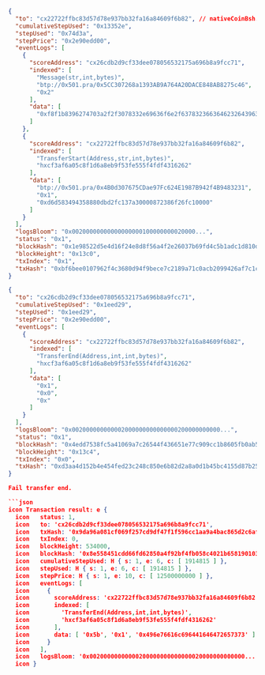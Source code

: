 ```json
{
  "to": "cx22722ffbc83d57d78e937bb32fa16a84609f6b82", // nativeCoinBsh.icon
  "cumulativeStepUsed": "0x13352e",
  "stepUsed": "0x74d3a",
  "stepPrice": "0x2e90edd00",
  "eventLogs": [
    {
      "scoreAddress": "cx26cdb2d9cf33dee078056532175a696b8a9fcc71",
      "indexed": [
        "Message(str,int,bytes)",
        "btp://0x501.pra/0x5CC307268a1393AB9A764A20DACE848AB8275c46",
        "0x2"
      ],
      "data": [
        "0xf8f1b8396274703a2f2f3078332e69636f6e2f637832366364623264396366333364656530373830353635333231373561363936623861396663633731b83a6274703a2f2f30783530312e7072612f3078354343333037323638613133393341423941373634413230444143453834384142383237356334368a6e6174697665636f696e01b86cf86a00b867f865aa687863663361663661303563386631643661386562396635336665353535663466646634333136323632aa307834423064333037363735434461653937466336323445313938374239343266344239343833323331cecd83494358880dbd2fc137a30000"
      ]
    },
    {
      "scoreAddress": "cx22722ffbc83d57d78e937bb32fa16a84609f6b82",
      "indexed": [
        "TransferStart(Address,str,int,bytes)",
        "hxcf3af6a05c8f1d6a8eb9f53fe555f4fdf4316262"
      ],
      "data": [
        "btp://0x501.pra/0x4B0d307675CDae97Fc624E1987B942f4B9483231",
        "0x1",
        "0xd6d583494358880dbd2fc137a30000872386f26fc10000"
      ]
    }
  ],
  "logsBloom": "0x00200000000000000000100000000020000...",
  "status": "0x1",
  "blockHash": "0x1e98522d5e4d16f24e8d8f56a4f2e26037b69fd4c5b1adc1d810d6e968fd3b52",
  "blockHeight": "0x13c0",
  "txIndex": "0x1",
  "txHash": "0xbf6bee0107962f4c3680d94f9bece7c2189a71c0acb2099426af7c1c1bb8089f"
}

{
  "to": "cx26cdb2d9cf33dee078056532175a696b8a9fcc71",
  "cumulativeStepUsed": "0x1eed29",
  "stepUsed": "0x1eed29",
  "stepPrice": "0x2e90edd00",
  "eventLogs": [
    {
      "scoreAddress": "cx22722ffbc83d57d78e937bb32fa16a84609f6b82",
      "indexed": [
        "TransferEnd(Address,int,int,bytes)",
        "hxcf3af6a05c8f1d6a8eb9f53fe555f4fdf4316262"
      ],
      "data": [
        "0x1",
        "0x0",
        "0x"
      ]
    }
  ],
  "logsBloom": "0x002000000000002000000000000000200000000000...",
  "status": "0x1",
  "blockHash": "0x4edd7538fc5a41069a7c26544f436651e77c909cc1b8605fb0ab5d8188d82337",
  "blockHeight": "0x13c4",
  "txIndex": "0x0",
  "txHash": "0xd3aa4d152b4e454fed23c248c850e6b82d2a8a0d1b45bc4155d87b25b4bce232"
}

Fail transfer end.

```json
icon Transaction result: e {
  icon   status: 1,
  icon   to: 'cx26cdb2d9cf33dee078056532175a696b8a9fcc71',
  icon   txHash: '0x9da96a081cf069f257cd9df47f1f596cc1aa9a4bac865d2c6afeae56ff29a5a6',
  icon   txIndex: 0,
  icon   blockHeight: 534000,
  icon   blockHash: '0x8e558451cdd66fd62850a4f92bf4fb058c4021b658190103cea1edafb880bfe0',
  icon   cumulativeStepUsed: H { s: 1, e: 6, c: [ 1914815 ] },
  icon   stepUsed: H { s: 1, e: 6, c: [ 1914815 ] },
  icon   stepPrice: H { s: 1, e: 10, c: [ 12500000000 ] },
  icon   eventLogs: [
  icon     {
  icon       scoreAddress: 'cx22722ffbc83d57d78e937bb32fa16a84609f6b82',
  icon       indexed: [
  icon         'TransferEnd(Address,int,int,bytes)',
  icon         'hxcf3af6a05c8f1d6a8eb9f53fe555f4fdf4316262'
  icon       ],
  icon       data: [ '0x5b', '0x1', '0x496e76616c696441646472657373' ]
  icon     }
  icon   ],
  icon   logsBloom: '0x00200000000000200000000000000020000000000000...'
  icon }
```

